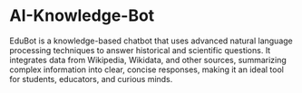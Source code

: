 # AI-Knowledge-Bot
EduBot is a knowledge-based chatbot that uses advanced natural language processing techniques to answer historical and scientific questions. It integrates data from Wikipedia, Wikidata, and other sources, summarizing complex information into clear, concise responses, making it an ideal tool for students, educators, and curious minds.
